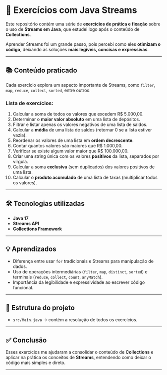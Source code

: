 # 🚀 Exercícios com Java Streams

Este repositório contém uma série de **exercícios de prática e fixação** sobre o uso de **Streams em Java**, que estudei logo após o conteúdo de **Collections**.

Aprender Streams foi um grande passo, pois percebi como eles **otimizam o código**, deixando as soluções **mais legíveis, concisas e expressivas**.  

---

## 📚 Conteúdo praticado

Cada exercício explora um aspecto importante de Streams, como `filter`, `map`, `reduce`, `collect`, `sorted`, entre outros.

### Lista de exercícios:

1. Calcular a soma de todos os valores que excedem R$ 5.000,00.  
2. Determinar o **maior valor absoluto** em uma lista de depósitos.  
3. Filtrar e listar apenas os valores negativos de uma lista de saldos.  
4. Calcular a **média** de uma lista de saldos (retornar 0 se a lista estiver vazia).  
5. Reordenar os valores de uma lista em **ordem decrescente**.  
6. Contar quantos valores são maiores que R$ 1.000,00.  
7. Verificar se existe algum valor maior que R$ 100.000,00.  
8. Criar uma string única com os valores **positivos** da lista, separados por vírgula.  
9. Calcular a soma **exclusiva** (sem duplicados) dos valores positivos de uma lista.  
10. Calcular o **produto acumulado** de uma lista de taxas (multiplicar todos os valores).  

---

## 🛠️ Tecnologias utilizadas

- **Java 17**  
- **Streams API**  
- **Collections Framework**  

---

## 💡 Aprendizados

- Diferença entre usar `for` tradicionais e Streams para manipulação de dados.  
- Uso de operações intermediárias (`filter`, `map`, `distinct`, `sorted`) e terminais (`reduce`, `collect`, `count`, `anyMatch`).  
- Importância da legibilidade e expressividade ao escrever código funcional.  

---

## 📂 Estrutura do projeto

- `src/Main.java` → contém a resolução de todos os exercícios.  

---

## ✅ Conclusão

Esses exercícios me ajudaram a consolidar o conteúdo de **Collections** e aplicar na prática os conceitos de **Streams**, entendendo como deixar o código mais simples e direto.  

---
